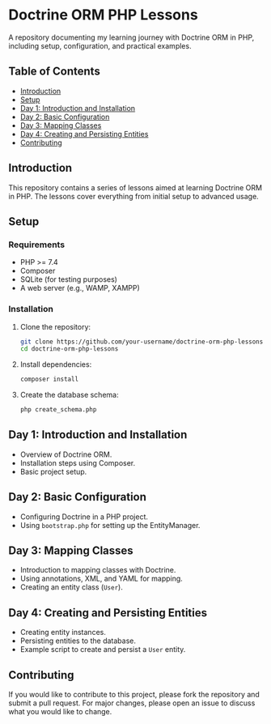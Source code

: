 # Doctrine ORM PHP Lessons

A repository documenting my learning journey with Doctrine ORM in PHP, including setup, configuration, and practical examples.

## Table of Contents

- [Introduction](#introduction)
- [Setup](#setup)
- [Day 1: Introduction and Installation](#day-1-introduction-and-installation)
- [Day 2: Basic Configuration](#day-2-basic-configuration)
- [Day 3: Mapping Classes](#day-3-mapping-classes)
- [Day 4: Creating and Persisting Entities](#day-4-creating-and-persisting-entities)
- [Contributing](#contributing)


## Introduction

This repository contains a series of lessons aimed at learning Doctrine ORM in PHP. The lessons cover everything from initial setup to advanced usage.

## Setup

### Requirements

- PHP >= 7.4
- Composer
- SQLite (for testing purposes)
- A web server (e.g., WAMP, XAMPP)

### Installation

1. Clone the repository:
    ```sh
    git clone https://github.com/your-username/doctrine-orm-php-lessons.git
    cd doctrine-orm-php-lessons
    ```

2. Install dependencies:
    ```sh
    composer install
    ```

3. Create the database schema:
    ```sh
    php create_schema.php
    ```

## Day 1: Introduction and Installation

- Overview of Doctrine ORM.
- Installation steps using Composer.
- Basic project setup.

## Day 2: Basic Configuration

- Configuring Doctrine in a PHP project.
- Using `bootstrap.php` for setting up the EntityManager.

## Day 3: Mapping Classes

- Introduction to mapping classes with Doctrine.
- Using annotations, XML, and YAML for mapping.
- Creating an entity class (`User`).

## Day 4: Creating and Persisting Entities

- Creating entity instances.
- Persisting entities to the database.
- Example script to create and persist a `User` entity.

## Contributing

If you would like to contribute to this project, please fork the repository and submit a pull request. For major changes, please open an issue to discuss what you would like to change.

 